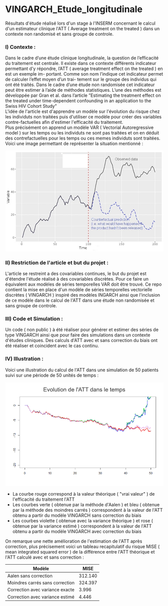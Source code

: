 # VINGARCH_Etude_longitudinale

Résultats d'étude réalisé lors d'un stage à l'INSERM concernant le calcul d'un estimateur clinique l'ATT ( Average treatment on the treated ) dans un contexte non randomisé et sans groupe de controle.  

### I) Contexte :

Dans le cadre d’une étude clinique longitudinale, la question de l’efficacité du
traitement est centrale. Il existe dans ce contexte différents indicateur permettant
d’y répondre, l’ATT ( average treatment effect on the treated ) en est un exemple im-
portant.
Comme son nom l’indique cet indicateur permet de calculer l’effet moyen d’un trai-
tement sur le groupe des individus qui ont été traités. Dans le cadre d’une étude non
randomisée cet indicateur peut être estimer à l’aide de méthodes statistiques.
L’une des méthodes est développée par Gran et al. dans l’article ”Estimating the
treatment effect on the treated under time-dependent confounding in an application
to the Swiss HIV Cohort Study”  
L'idée de l'article est d'apprendre un modèle sur l'évolution du risque chez les individuts non traitées puis d'utiliser ce modèle pour créer des variables contre-factuelles afin d'estimer l'efficacité du traitement.  
Plus précisément on apprend un modèle VAR ( Vectorial Autoregressive model ) sur les temps ou les individuts ne sont pas traitées et on en déduit des contrefactuelles pour les temps ou ces memes individuts sont traitées. Voici une image permettant de représenter la situation mentionné :
<p align="center">
<img src="Img/CounterfactualVsObservedData.jpg" alt="drawing" width="600"/>  
</p>

### II) Restriction de l'article et but du projet : 

L'article se restreint a des covariables continues, le but du projet est d'étendre l'étude réalisé à des covariables discrètes. Pour ce faire un équivalent aux modèles de séries temporelles VAR doit être trouvé. Ce repo contient la mise en place d'un modèle de séries temporelles vectorielle discrètes ( VINGARCH ) inspiré des modèles INGARCH ainsi que l'inclusion de ce modèle dans le calcul de l'ATT dans une étude non randomisée et sans groupe de controle.

### III) Code et Simulation :  

Un code ( non public ) à été réaliser pour générer et estimer des séries de type VINGARCH ainsi que pour faire des simulations dans un contexte d'études cliniques. Des calculs d'ATT avec et sans correction du biais ont été réaliser et coincident avec le cas continu.

### IV) Illustration :

Voici une illustration du calcul de l'ATT dans une simulation de 50 patients suivi sur une pèriode de 50 unités de temps :  
<p align="center">
<img src="Img/Illustation_ATT.png" alt="drawing" width="600"/>  
</p>  

- La courbe rouge correspond à la valeur théorique ( "vrai valeur" ) de l'efficacité du traitement l'ATT  
- Les courbes verte ( obtenue par la méthode d'Aalen ) et bleu ( obtenue par la méthode des moindres carrés ) correspondent à la valeur de l'ATT obtenu a partir du modèle VINGARCH sans correction du biais  
- Les courbes violette ( obtenue avec la variance théorique ) et rose ( obtenue par la variance estimé ) correspondent à la valeur de l'ATT obtenu a partir du modèle VINGARCH avec correction du biais  

On remarque une nette amélioration de l'estimation de l'ATT après correction, plus précisement voici un tableau recapitulatif du risque MISE ( mean integrated squared error ) de la différence entre l'ATT théorique et l'ATT calculé avec et sans correction :  

| Modèle |  MISE |   
|-----------|-----------| 
| Aalen sans correction |  312.140 |  
| Moindres carrés sans correction  |  324.397  |  
| Correction avec variance exacte |   3.996   |  
| Correction avec variance estimé |   4.446     |
